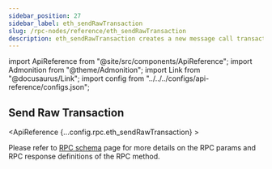 ```yaml
---
sidebar_position: 27
sidebar_label: eth_sendRawTransaction
slug: /rpc-nodes/reference/eth_sendRawTransaction
description: eth_sendRawTransaction creates a new message call transaction or a contract creation for signed transactions. Useful for sending signed transactions.
---
```


import ApiReference from "@site/src/components/ApiReference";
import Admonition from "@theme/Admonition";
import Link from "@docusaurus/Link";
import config from "../../../configs/api-reference/configs.json";

<head>
    <title>eth_sendRawTransaction RPC Method - Moralis Documentation</title>
</head>

## Send Raw Transaction

<ApiReference {...config.rpc.eth_sendRawTransaction} >
<Admonition type="info" title="Note">

<p>
Please refer to <a href="/rpc-nodes/reference/evm-rpc-schema">RPC schema</a> page for more details on the RPC params and RPC response definitions of the RPC method. 
</p>
</Admonition>
</ApiReference>

